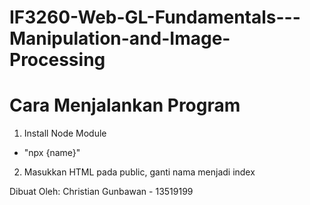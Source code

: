 # IF3260-Web-GL-Fundamentals---Manipulation-and-Image-Processing

# Cara Menjalankan Program
1. Install Node Module
- "npx {name}"
2. Masukkan HTML pada public, ganti nama menjadi index 

Dibuat Oleh: Christian Gunbawan - 13519199
